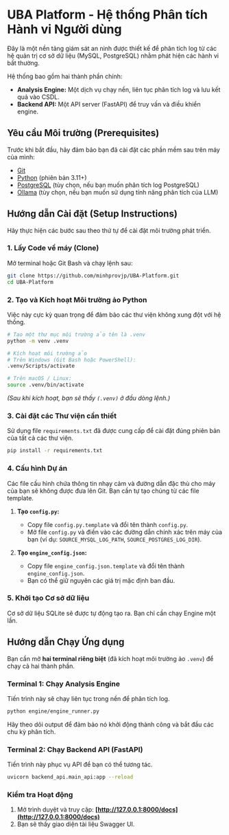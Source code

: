 # UBA Platform - Hệ thống Phân tích Hành vi Người dùng

Đây là một nền tảng giám sát an ninh được thiết kế để phân tích log từ các hệ quản trị cơ sở dữ liệu (MySQL, PostgreSQL) nhằm phát hiện các hành vi bất thường.

Hệ thống bao gồm hai thành phần chính:
-   **Analysis Engine:** Một dịch vụ chạy nền, liên tục phân tích log và lưu kết quả vào CSDL.
-   **Backend API:** Một API server (FastAPI) để truy vấn và điều khiển engine.

## Yêu cầu Môi trường (Prerequisites)

Trước khi bắt đầu, hãy đảm bảo bạn đã cài đặt các phần mềm sau trên máy của mình:

-   [Git](https://git-scm.com/downloads)
-   [Python](https://www.python.org/downloads/) (phiên bản 3.11+)
-   [PostgreSQL](https://www.postgresql.org/download/) (tùy chọn, nếu bạn muốn phân tích log PostgreSQL)
-   [Ollama](https://ollama.com/) (tùy chọn, nếu bạn muốn sử dụng tính năng phân tích của LLM)

## Hướng dẫn Cài đặt (Setup Instructions)

Hãy thực hiện các bước sau theo thứ tự để cài đặt môi trường phát triển.

### 1. Lấy Code về máy (Clone)

Mở terminal hoặc Git Bash và chạy lệnh sau:
```bash
git clone https://github.com/minhprovjp/UBA-Platform.git
cd UBA-Platform
```

### 2. Tạo và Kích hoạt Môi trường ảo Python

Việc này cực kỳ quan trọng để đảm bảo các thư viện không xung đột với hệ thống.

```bash
# Tạo một thư mục môi trường ảo tên là .venv
python -m venv .venv

# Kích hoạt môi trường ảo
# Trên Windows (Git Bash hoặc PowerShell):
.venv/Scripts/activate

# Trên macOS / Linux:
source .venv/bin/activate
```
*(Sau khi kích hoạt, bạn sẽ thấy `(.venv)` ở đầu dòng lệnh.)*

### 3. Cài đặt các Thư viện cần thiết

Sử dụng file `requirements.txt` đã được cung cấp để cài đặt đúng phiên bản của tất cả các thư viện.
```bash
pip install -r requirements.txt
```

### 4. Cấu hình Dự án

Các file cấu hình chứa thông tin nhạy cảm và đường dẫn đặc thù cho máy của bạn sẽ không được đưa lên Git. Bạn cần tự tạo chúng từ các file template.

1.  **Tạo `config.py`:**
    *   Copy file `config.py.template` và đổi tên thành `config.py`.
    *   Mở file `config.py` và điền vào các đường dẫn chính xác trên máy của bạn (ví dụ: `SOURCE_MYSQL_LOG_PATH`, `SOURCE_POSTGRES_LOG_DIR`).

2.  **Tạo `engine_config.json`:**
    *   Copy file `engine_config.json.template` và đổi tên thành `engine_config.json`.
    *   Bạn có thể giữ nguyên các giá trị mặc định ban đầu.

### 5. Khởi tạo Cơ sở dữ liệu

Cơ sở dữ liệu SQLite sẽ được tự động tạo ra. Bạn chỉ cần chạy Engine một lần.

## Hướng dẫn Chạy Ứng dụng

Bạn cần mở **hai terminal riêng biệt** (đã kích hoạt môi trường ảo `.venv`) để chạy cả hai thành phần.

### Terminal 1: Chạy Analysis Engine

Tiến trình này sẽ chạy liên tục trong nền để phân tích log.
```bash
python engine/engine_runner.py
```
Hãy theo dõi output để đảm bảo nó khởi động thành công và bắt đầu các chu kỳ phân tích.

### Terminal 2: Chạy Backend API (FastAPI)

Tiến trình này phục vụ API để bạn có thể tương tác.
```bash
uvicorn backend_api.main_api:app --reload
```

### Kiểm tra Hoạt động

1.  Mở trình duyệt và truy cập: **[http://127.0.0.1:8000/docs](http://127.0.0.1:8000/docs)**
2.  Bạn sẽ thấy giao diện tài liệu Swagger UI.

